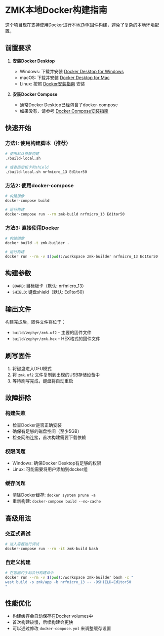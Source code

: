 # ZMK本地Docker构建指南

这个项目现在支持使用Docker进行本地ZMK固件构建，避免了复杂的本地环境配置。

## 前置要求

1. **安装Docker Desktop**
   - Windows: 下载并安装 [Docker Desktop for Windows](https://www.docker.com/products/docker-desktop)
   - macOS: 下载并安装 [Docker Desktop for Mac](https://www.docker.com/products/docker-desktop)
   - Linux: 按照 [Docker安装指南](https://docs.docker.com/engine/install/) 安装

2. **安装Docker Compose**
   - 通常Docker Desktop已经包含了docker-compose
   - 如果没有，请参考 [Docker Compose安装指南](https://docs.docker.com/compose/install/)

## 快速开始

### 方法1: 使用构建脚本（推荐）

```bash
# 使用默认参数构建
./build-local.sh

# 或者指定板卡和shield
./build-local.sh nrfmicro_13 Ed1tor50
```

### 方法2: 使用docker-compose

```bash
# 构建镜像
docker-compose build

# 运行构建
docker-compose run --rm zmk-build nrfmicro_13 Ed1tor50
```

### 方法3: 直接使用Docker

```bash
# 构建镜像
docker build -t zmk-builder .

# 运行构建
docker run --rm -v $(pwd):/workspace zmk-builder nrfmicro_13 Ed1tor50
```

## 构建参数

- `BOARD`: 目标板卡（默认: nrfmicro_13）
- `SHIELD`: 键盘shield（默认: Ed1tor50）

## 输出文件

构建完成后，固件文件将位于：
- `build/zephyr/zmk.uf2` - 主要的固件文件
- `build/zephyr/zmk.hex` - HEX格式的固件文件

## 刷写固件

1. 将键盘进入DFU模式
2. 将 `zmk.uf2` 文件复制到出现的USB存储设备中
3. 等待刷写完成，键盘将自动重启

## 故障排除

### 构建失败
- 检查Docker是否正确安装
- 确保有足够的磁盘空间（至少5GB）
- 检查网络连接，首次构建需要下载依赖

### 权限问题
- Windows: 确保Docker Desktop有足够的权限
- Linux: 可能需要将用户添加到docker组

### 缓存问题
- 清除Docker缓存: `docker system prune -a`
- 重新构建: `docker-compose build --no-cache`

## 高级用法

### 交互式调试
```bash
# 进入容器进行调试
docker-compose run --rm -it zmk-build bash
```

### 自定义构建
```bash
# 在容器内手动执行构建命令
docker run --rm -v $(pwd):/workspace zmk-builder bash -c "
west build -s zmk/app -b nrfmicro_13 -- -DSHIELD=Ed1tor50
"
```

## 性能优化

- 构建缓存会自动保存在Docker volumes中
- 首次构建较慢，后续构建会更快
- 可以通过修改 `docker-compose.yml` 来调整缓存设置 